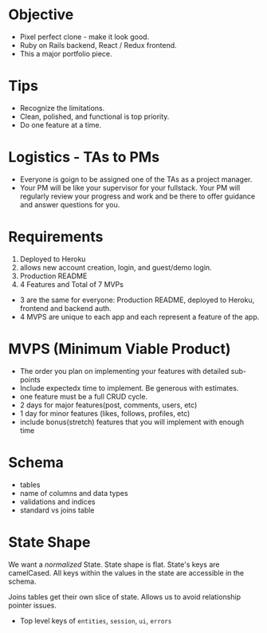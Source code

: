 # Objective

- Pixel perfect clone - make it look good.
- Ruby on Rails backend, React / Redux frontend.
- This a major portfolio piece.

# Tips

- Recognize the limitations.
- Clean, polished, and functional is top priority.
- Do one feature at a time.

# Logistics - TAs to PMs

- Everyone is goign to be assigned one of the TAs as a project manager.
- Your PM will be like your supervisor for your fullstack.
Your PM will regularly review your progress and work and be there to offer guidance and answer questions for you.

# Requirements

1. Deployed to Heroku
2. allows new account creation, login, and guest/demo login.
3. Production README
4. 4 Features and Total of 7 MVPs
 - 3 are the same for everyone: Production README, deployed to Heroku, frontend and backend auth.
 - 4 MVPS are unique to each app and each represent a feature of the app.

# MVPS (Minimum Viable Product)

- The order you plan on implementing your features with detailed sub-points
- Include expectedx time to implement. Be generous with estimates.
- one feature must be a full CRUD cycle.
- 2 days for major features(post, comments, users, etc)
- 1 day for minor features (likes, follows, profiles, etc)
- include bonus(stretch) features that you will implement with enough time

# Schema

- tables
- name of columns and data types
- validations and indices
- standard vs joins table

# State Shape

We want a _normalized_ State. State shape is flat. State's keys are camelCased. All keys within the values in the state are accessible in the schema.

Joins tables get their own slice of state. Allows us to avoid relationship pointer issues.

- Top level keys of `entities`, `session`, `ui`, `errors`
